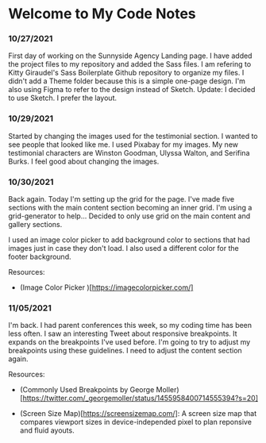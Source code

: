 # Welcome to My Code Notes

### 10/27/2021

First day of working on the Sunnyside Agency Landing page. I have added the project files to my repository and added the Sass files. I am refering to Kitty Giraudel's Sass Boilerplate Github repository to organize my files. I didn't add a Theme folder because this is a simple one-page design. I'm also using Figma to refer to the design instead of Sketch. Update: I decided to use Sketch. I prefer the layout.

### 10/29/2021

Started by changing the images used for the testimonial section. I wanted to see people that looked like me. I used Pixabay for my images. My new testimonial characters are Winston Goodman, Ulyssa Walton, and Serifina Burks. I feel good about changing the images.

### 10/30/2021

Back again. Today I'm setting up the grid for the page. I've made five sections with the main content section becoming an inner grid. I'm using a grid-generator to help... Decided to only use grid on the main content and gallery sections.

I used an image color picker to add background color to sections that had images just in case they don't load. I also used a different color for the footer background.

Resources:

- (Image Color Picker )[https://imagecolorpicker.com/]

### 11/05/2021

I'm back. I had parent conferences this week, so my coding time has been less often. I saw an interesting Tweet about responsive breakpoints. It expands on the breakpoints I've used before. I'm going to try to adjust my breakpoints using these guidelines. I need to adjust the content section again.

Resources:

- (Commonly Used Breakpoints by George Moller)[https://twitter.com/_georgemoller/status/1455958400714555394?s=20]

* (Screen Size Map)[https://screensizemap.com/]: A screen size map that compares viewport sizes in device-independed pixel to plan reponsive and fluid ayouts.
